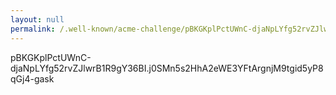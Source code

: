 ```yaml
---
layout: null
permalink: /.well-known/acme-challenge/pBKGKplPctUWnC-djaNpLYfg52rvZJlwrB1R9gY36BI
---
```

pBKGKplPctUWnC-djaNpLYfg52rvZJlwrB1R9gY36BI.j0SMn5s2HhA2eWE3YFtArgnjM9tgid5yP8qGj4-gask